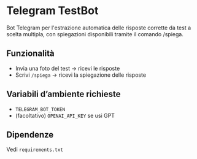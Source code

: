 # Telegram TestBot

Bot Telegram per l'estrazione automatica delle risposte corrette da test a scelta multipla, con spiegazioni disponibili tramite il comando /spiega.

## Funzionalità
- Invia una foto del test → ricevi le risposte
- Scrivi `/spiega` → ricevi la spiegazione delle risposte

## Variabili d’ambiente richieste
- `TELEGRAM_BOT_TOKEN`
- (facoltativo) `OPENAI_API_KEY` se usi GPT

## Dipendenze
Vedi `requirements.txt`
